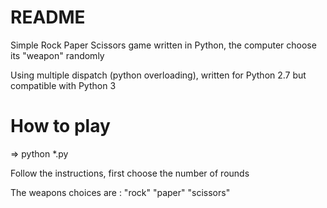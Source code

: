 # README #

Simple Rock Paper Scissors game written in Python, the computer choose its "weapon" randomly

Using multiple dispatch (python overloading), written for Python 2.7 but compatible with Python 3

# How to play #

=> python *.py

Follow the instructions, first choose the number of rounds

The weapons choices are : "rock" "paper" "scissors"
